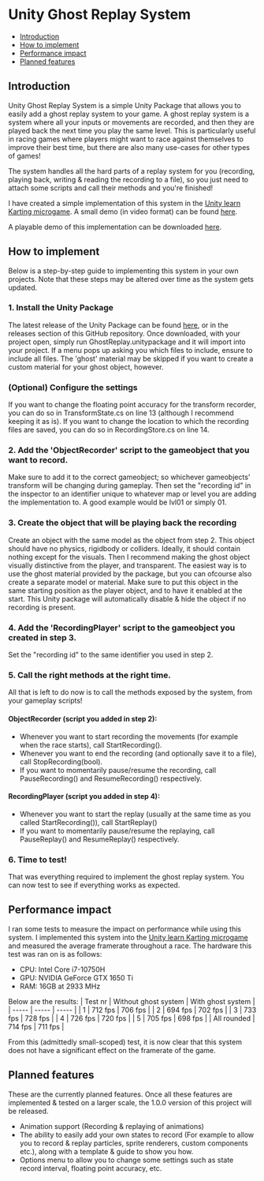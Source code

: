 # Unity Ghost Replay System

  * [Introduction](#introduction)
  * [How to implement](#how-to-implement)
  * [Performance impact](#performance-impact)
  * [Planned features](#planned-features)

## Introduction

Unity Ghost Replay System is a simple Unity Package that allows you to easily add a ghost replay system to your game. A ghost replay system is a system where all your inputs or movements are recorded, and then they are played back the next time you play the same level.
This is particularly useful in racing games where players might want to race against themselves to improve their best time, but there are also many use-cases for other types of games!

The system handles all the hard parts of a replay system for you (recording, playing back, writing & reading the recording to a file), so you just need to attach some scripts and call their methods and you're finished!

I have created a simple implementation of this system in the [Unity learn Karting microgame](https://assetstore.unity.com/packages/templates/unity-learn-karting-microgame-urp-150956). 
A small demo (in video format) can be found [here](https://www.youtube.com/watch?v=GKyJadbZ9KA).

A playable demo of this implementation can be downloaded [here](https://drive.google.com/file/d/1x-S__PTNgi36afmh1kk8dVm3Efq-BywO/view?usp=sharing).


## How to implement

Below is a step-by-step guide to implementing this system in your own projects. Note that these steps may be altered over time as the system gets updated.

### 1. Install the Unity Package
   
The latest release of the Unity Package can be found [here](https://github.com/MaikelHendrikx1/Unity-Ghost-Replay-System/releases), or in the releases section of this GitHub repository.
Once downloaded, with your project open, simply run GhostReplay.unitypackage and it will import into your project. If a menu pops up asking you which files to include, ensure to include all files. 
The 'ghost' material may be skipped if you want to create a custom material for your ghost object, however.


### (Optional) Configure the settings

If you want to change the floating point accuracy for the transform recorder, you can do so in TransformState.cs on line 13 (although I recommend keeping it as is).
If you want to change the location to which the recording files are saved, you can do so in RecordingStore.cs on line 14.


### 2. Add the 'ObjectRecorder' script to the gameobject that you want to record.

Make sure to add it to the correct gameobject; so whichever gameobjects' transform will be changing during gameplay. Then set the "recording id" in the inspector to an identifier unique to whatever map or level you are adding the implementation to.
A good example would be lvl01 or simply 01.


### 3. Create the object that will be playing back the recording

Create an object with the same model as the object from step 2. This object should have no physics, rigidbody or colliders. Ideally, it should contain nothing except for the visuals. 
Then I recommend making the ghost object visually distinctive from the player, and transparent. The easiest way is to use the ghost material provided by the package, but you can ofcourse also create a separate model or material.
Make sure to put this object in the same starting position as the player object, and to have it enabled at the start. This Unity package will automatically disable & hide the object if no recording is present.


### 4. Add the 'RecordingPlayer' script to the gameobject you created in step 3.

Set the "recording id" to the same identifier you used in step 2.


### 5. Call the right methods at the right time.

All that is left to do now is to call the methods exposed by the system, from your gameplay scripts!

#### ObjectRecorder (script you added in step 2):
- Whenever you want to start recording the movements (for example when the race starts), call StartRecording().
- Whenever you want to end the recording (and optionally save it to a file), call StopRecording(bool).
- If you want to momentarily pause/resume the recording, call PauseRecording() and ResumeRecording() respectively.


#### RecordingPlayer (script you added in step 4):
- Whenever you want to start the replay (usually at the same time as you called StartRecording()), call StartReplay()
- If you want to momentarily pause/resume the replaying, call PauseReplay() and ResumeReplay() respectively.


### 6. Time to test!

That was everything required to implement the ghost replay system. You can now test to see if everything works as expected.



## Performance impact

I ran some tests to measure the impact on performance while using this system. I implemented this system into the [Unity learn Karting microgame](https://assetstore.unity.com/packages/templates/unity-learn-karting-microgame-urp-150956) and measured the average framerate throughout a race. The hardware this test was ran on is as follows:
- CPU: Intel Core i7-10750H
- GPU: NVIDIA GeForce GTX 1650 Ti
- RAM: 16GB at 2933 MHz

Below are the results:
| Test nr | Without ghost system | With ghost system |
| ----- | ----- | ----- |
| 1 | 712 fps | 706 fps |
| 2 | 694 fps | 702 fps |
| 3 | 733 fps | 728 fps |
| 4 | 726 fps | 720 fps |
| 5 | 705 fps | 698 fps |
| All rounded | 714 fps | 711 fps  |

From this (admittedly small-scoped) test, it is now clear that this system does not have a significant effect on the framerate of the game.


## Planned features
These are the currently planned features. Once all these features are implemented & tested on a larger scale, the 1.0.0 version of this project will be released.

- Animation support (Recording & replaying of animations)
- The ability to easily add your own states to record (For example to allow you to record & replay particles, sprite renderers, custom components etc.), along with a template & guide to show you how.
- Options menu to allow you to change some settings such as state record interval, floating point accuracy, etc.
